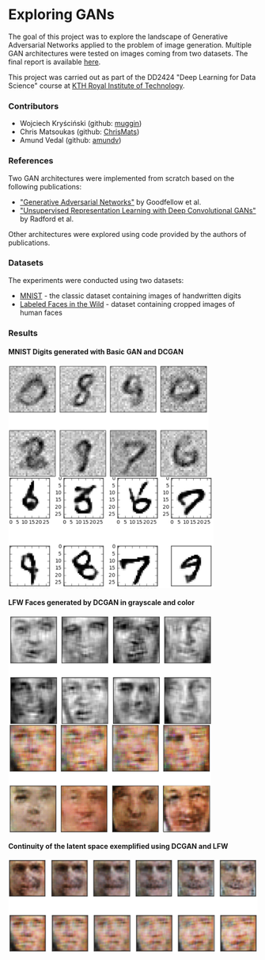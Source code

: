 # Exploring GANs
The goal of this project was to explore the landscape of Generative Adversarial Networks applied to the problem of image generation. Multiple GAN architectures were tested on images coming from two datasets. The final report is available [here](/misc/final-report.pdf).

This project was carried out as part of the DD2424 "Deep Learning for Data Science" course at [KTH Royal Institute of Technology](http://kth.se).

### Contributors
- Wojciech Kryściński (github: [muggin](https://github.com/muggin/)) 
- Chris Matsoukas (github: [ChrisMats](https://github.com/ChrisMats))
- Amund Vedal (github: [amundv](https://github.com/amundv))

### References
Two GAN architectures were implemented from scratch based on the following publications:
- ["Generative Adversarial Networks"](https://arxiv.org/abs/1406.2661) by Goodfellow et al.
- ["Unsupervised Representation Learning with Deep Convolutional GANs"](https://arxiv.org/abs/1511.06434) by Radford et al.

Other architectures were explored using code provided by the authors of publications.

### Datasets
The experiments were conducted using two datasets:
- [MNIST](http://yann.lecun.com/exdb/mnist/) - the classic dataset containing images of handwritten digits
- [Labeled Faces in the Wild](http://vis-www.cs.umass.edu/lfw/) - dataset containing cropped images of human faces

### Results
#### MNIST Digits generated with Basic GAN and DCGAN
<div>
<img align="center" src="/misc/ss1.png" width=405>
<img align="center" src="/misc/ss2.png" width=415>
</div>

#### LFW Faces generated by DCGAN in grayscale and color
<div>
<img align="center" src="/misc/ss3.png" width=410>
<img align="center" src="/misc/ss4.png" width=410>
</div>

#### Continuity of the latent space exemplified using DCGAN and LFW
<p align="center">
<img src="/misc/ss5.png" width=610>
</p>
